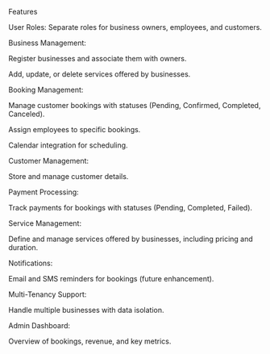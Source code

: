 Features

User Roles: Separate roles for business owners, employees, and customers.

Business Management:

Register businesses and associate them with owners.

Add, update, or delete services offered by businesses.

Booking Management:

Manage customer bookings with statuses (Pending, Confirmed, Completed, Canceled).

Assign employees to specific bookings.

Calendar integration for scheduling.

Customer Management:

Store and manage customer details.

Payment Processing:

Track payments for bookings with statuses (Pending, Completed, Failed).

Service Management:

Define and manage services offered by businesses, including pricing and duration.

Notifications:

Email and SMS reminders for bookings (future enhancement).

Multi-Tenancy Support:

Handle multiple businesses with data isolation.

Admin Dashboard:

Overview of bookings, revenue, and key metrics.